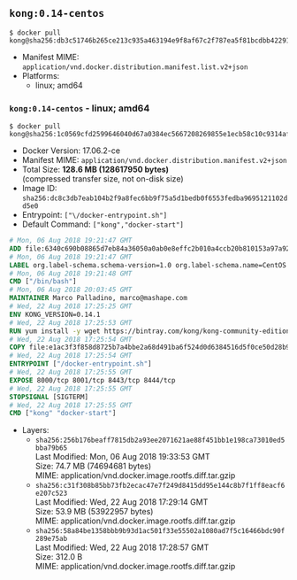 ## `kong:0.14-centos`

```console
$ docker pull kong@sha256:db3c51746b265ce213c935a463194e9f8af67c2f787ea5f81bcdbb422918a24e
```

-	Manifest MIME: `application/vnd.docker.distribution.manifest.list.v2+json`
-	Platforms:
	-	linux; amd64

### `kong:0.14-centos` - linux; amd64

```console
$ docker pull kong@sha256:1c0569cfd2599646040d67a0384ec5667208269855e1ecb58c10c9314af4d8f9
```

-	Docker Version: 17.06.2-ce
-	Manifest MIME: `application/vnd.docker.distribution.manifest.v2+json`
-	Total Size: **128.6 MB (128617950 bytes)**  
	(compressed transfer size, not on-disk size)
-	Image ID: `sha256:dc8c3db7eab104b2f9a8fec6bb9f75a5d1bedb0f6553fedba9695121102dd5e0`
-	Entrypoint: `["\/docker-entrypoint.sh"]`
-	Default Command: `["kong","docker-start"]`

```dockerfile
# Mon, 06 Aug 2018 19:21:47 GMT
ADD file:6340c690b08865d7eb84a36050a0ab0e8effc2b010a4ccb20b810153a97a9228 in / 
# Mon, 06 Aug 2018 19:21:47 GMT
LABEL org.label-schema.schema-version=1.0 org.label-schema.name=CentOS Base Image org.label-schema.vendor=CentOS org.label-schema.license=GPLv2 org.label-schema.build-date=20180804
# Mon, 06 Aug 2018 19:21:48 GMT
CMD ["/bin/bash"]
# Mon, 06 Aug 2018 20:03:45 GMT
MAINTAINER Marco Palladino, marco@mashape.com
# Wed, 22 Aug 2018 17:25:25 GMT
ENV KONG_VERSION=0.14.1
# Wed, 22 Aug 2018 17:25:53 GMT
RUN yum install -y wget https://bintray.com/kong/kong-community-edition-rpm/download_file?file_path=centos/7/kong-community-edition-$KONG_VERSION.el7.noarch.rpm &&     yum clean all
# Wed, 22 Aug 2018 17:25:54 GMT
COPY file:e1ac3f3f858d8725b7a4bbe2a68d491ba6f524d0d6384516d5f0ce50d28b9fda in /docker-entrypoint.sh 
# Wed, 22 Aug 2018 17:25:54 GMT
ENTRYPOINT ["/docker-entrypoint.sh"]
# Wed, 22 Aug 2018 17:25:55 GMT
EXPOSE 8000/tcp 8001/tcp 8443/tcp 8444/tcp
# Wed, 22 Aug 2018 17:25:55 GMT
STOPSIGNAL [SIGTERM]
# Wed, 22 Aug 2018 17:25:55 GMT
CMD ["kong" "docker-start"]
```

-	Layers:
	-	`sha256:256b176beaff7815db2a93ee2071621ae88f451bb1e198ca73010ed5bba79b65`  
		Last Modified: Mon, 06 Aug 2018 19:33:53 GMT  
		Size: 74.7 MB (74694681 bytes)  
		MIME: application/vnd.docker.image.rootfs.diff.tar.gzip
	-	`sha256:c31f308b85bb73fb2ecac47e7f249d8415dd95e144c8b7f1ff8eacf6e207c523`  
		Last Modified: Wed, 22 Aug 2018 17:29:14 GMT  
		Size: 53.9 MB (53922957 bytes)  
		MIME: application/vnd.docker.image.rootfs.diff.tar.gzip
	-	`sha256:58a84be1358bbb9b93d1ac501f33e55502a1080ad7f5c16466bdc90f289e75ab`  
		Last Modified: Wed, 22 Aug 2018 17:28:57 GMT  
		Size: 312.0 B  
		MIME: application/vnd.docker.image.rootfs.diff.tar.gzip
